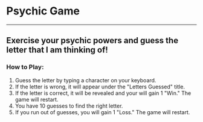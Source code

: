 # Psychic Game

---

## Exercise your psychic powers and guess the letter that I am thinking of!

### How to Play:

1. Guess the letter by typing a character on your keyboard.
2. If the letter is wrong, it will appear under the "Letters Guessed" title.
3. If the letter is correct, it will be revealed and your will gain 1 "Win." The game will restart.
3. You have 10 guesses to find the right letter.
4. If you run out of guesses, you will gain 1 "Loss." The game will restart.